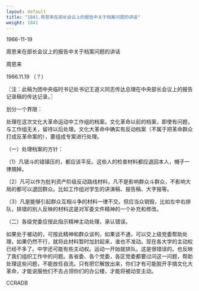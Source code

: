 ```yaml
---
layout: default
title: "1841.周恩来在部长会议上的报告中关于档案问题的讲话"
weight: 1841
---
```


1966-11-19

周恩来在部长会议上的报告中关于档案问题的讲话

周恩来

1966.11.19 （？）

〖注：此稿为团中央临时书记处书记王道义同志传达总理在中央部长会议上的报告记录稿的传达记录。〗

划分一个界限：

处理在这次文化大革命运动中工作组的档案。文化革命以前的档案，即使有问题，与工作组无关，留待以后处理。文化大革命中确实有反动档案（不属于把革命群众打成反革命案的），要组成专案进行处理。

（一）处理档案的方针：

（1）凡错斗的错镇压的，都应该平反。这些人的检查材料都应退回本人，帽子一律摘掉。

（2）凡可以作为批判资产阶级反动路线材料，凡不是影响群众斗群众，不影响大局的都可以退回群众。比如工作组对学生的讲演稿、报告稿、大字报等。

（3）凡是能够引起群众互相斗争的材料一律不交。但应当众销毁，比如左中右排队，排错的别人反映的材料这是对军委文件精神的一个补充和修改。

（二）各级党委应按此指示精神主动处理，承认错误。

如果处于被动的，可按此精神和群众谈判，如果谈不通，可以交上级党委帮助处理，如果仍然不行，就将此材料暂时加封起来，谁也不准动。现在各大学的主动权已经不多了。中学还可能有些主动权。运动一开始就排队。这是很错误的。也反映了我们组织工作中的问题。各省委、各个党委，各区党委都要过问这一问题，帮助处理这些问题，不能放任自流。只有把它解放出来，你们才有可能脱开手搞文化大革命，才能说服他们不去占领你们的办公楼，才能将被动变主动。

CCRADB

